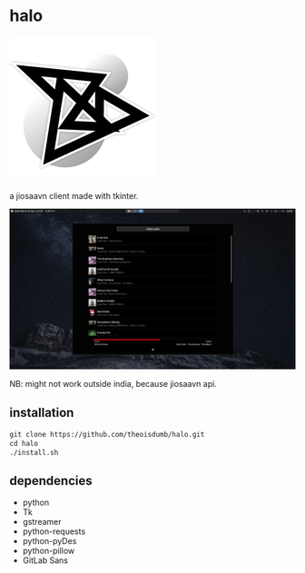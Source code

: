 # halo

<img src="halomusic.png">

a jiosaavn client made with tkinter.

![halo](halo.webp)

NB: might not work outside india, because jiosaavn api.

## installation

```
git clone https://github.com/theoisdumb/halo.git
cd halo
./install.sh
```

## dependencies

- python
- Tk
- gstreamer
- python-requests
- python-pyDes
- python-pillow
- GitLab Sans
